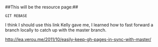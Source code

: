 ##This will be the resource page:##

`GIT REBASE`

I think I should use this link Kelly gave me, I learned how to fast forward a branch locally to catch up with the master branch.

http://lea.verou.me/2011/10/easily-keep-gh-pages-in-sync-with-master/
